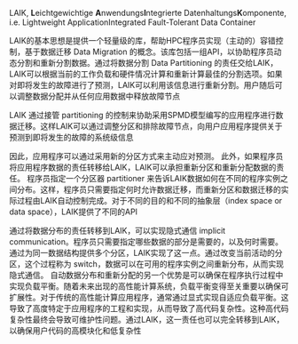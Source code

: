 LAIK, **L**eichtgewichtige **A**nwendungs**I**ntegrierte Datenhaltungs**K**omponente, i.e. Lightweight ApplicationIntegrated Fault-Tolerant Data Container

LAIK的基本思想是提供一个轻量级的库，帮助HPC程序员实现（主动的）容错控制，基于数据迁移 Data Migration 的概念。该库包括一组API，以协助程序员动态分割和重新分割数据。通过将数据分割 Data Partitioning 的责任交给LAIK，LAIK可以根据当前的工作负载和硬件情况计算和重新计算最佳的分割选项。如果对即将发生的故障进行了预测，LAIK可以利用该信息进行重新分割。用户随后可以调整数据分配并从任何应用数据中释放故障节点

LAIK 通过接管 partitioning 的控制来协助采用SPMD模型编写的应用程序进行数据迁移。这样LAIK可以通过调整分区和排除故障节点，向用户应用程序提供关于预测到即将发生的故障的系统级信息

因此，应用程序可以通过采用新的分区方式来主动应对预测。 此外，如果程序员将应用程序数据的责任转移给LAIK，LAIK可以承担重新分区和重新分配数据的责任。 程序员指定一个分区器 partitioner 来告诉LAIK数据如何在不同的程序实例之间分布。这样，程序员只需要指定何时允许数据迁移，而重新分区和数据迁移的实际过程由LAIK自动控制完成。对于不同的目的和不同的抽象层（index space or data space），LAIK提供了不同的API

通过将数据分布的责任转移到LAIK，可以实现隐式通信 implicit communication。程序员只需要指定哪些数据的部分是需要的，以及何时需要。通过为同一数据结构提供多个分区，LAIK实现了这一点。通过改变当前活动的分区，这个过程称为 switch，数据可以在可用的程序实例之间重新分布，从而实现隐式通信。 自动数据分布和重新分配的另一个优势是可以确保在程序执行过程中实现负载平衡。随着未来出现的高性能计算系统，负载平衡变得至关重要以确保可扩展性。对于传统的高性能计算应用程序，通常通过显式实现自适应负载平衡。这导致了高度特定于应用程序的工程和实现，从而导致了高代码复杂性。这种高代码复杂性最终会导致可维护性问题。通过LAIK，这一责任也可以完全转移到LAIK，以确保用户代码的高模块化和低复杂性
